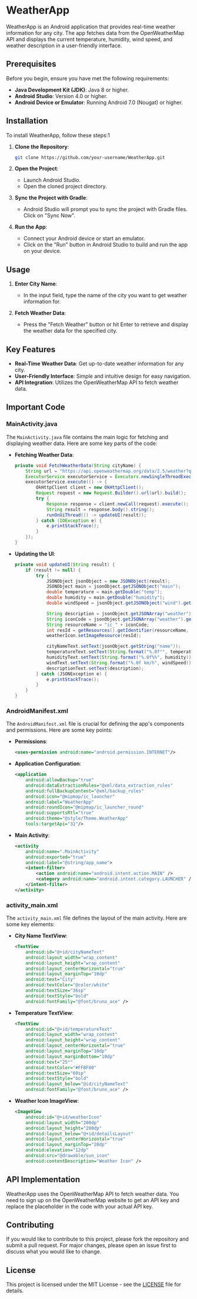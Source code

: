 # WeatherApp

WeatherApp is an Android application that provides real-time weather information for any city. The app fetches data from the OpenWeatherMap API and displays the current temperature, humidity, wind speed, and weather description in a user-friendly interface.

## Prerequisites

Before you begin, ensure you have met the following requirements:
- **Java Development Kit (JDK)**: Java 8 or higher.
- **Android Studio**: Version 4.0 or higher.
- **Android Device or Emulator**: Running Android 7.0 (Nougat) or higher.

## Installation

To install WeatherApp, follow these steps:1

1. **Clone the Repository**:
    ```bash
    git clone https://github.com/your-username/WeatherApp.git
    ```

2. **Open the Project**:
    - Launch Android Studio.
    - Open the cloned project directory.

3. **Sync the Project with Gradle**:
    - Android Studio will prompt you to sync the project with Gradle files. Click on "Sync Now".

4. **Run the App**:
    - Connect your Android device or start an emulator.
    - Click on the "Run" button in Android Studio to build and run the app on your device.

## Usage

1. **Enter City Name**:
    - In the input field, type the name of the city you want to get weather information for.

2. **Fetch Weather Data**:
    - Press the "Fetch Weather" button or hit Enter to retrieve and display the weather data for the specified city.

## Key Features

- **Real-Time Weather Data**: Get up-to-date weather information for any city.
- **User-Friendly Interface**: Simple and intuitive design for easy navigation.
- **API Integration**: Utilizes the OpenWeatherMap API to fetch weather data.

## Important Code

### MainActivity.java

The `MainActivity.java` file contains the main logic for fetching and displaying weather data. Here are some key parts of the code:

- **Fetching Weather Data**:
    ```java
    private void FetchWeatherData(String cityName) {
        String url = "https://api.openweathermap.org/data/2.5/weather?q=" + cityName + "&appid=" + API_KEY + "&units=metric";
        ExecutorService executorService = Executors.newSingleThreadExecutor();
        executorService.execute(() -> {
            OkHttpClient client = new OkHttpClient();
            Request request = new Request.Builder().url(url).build();
            try {
                Response response = client.newCall(request).execute();
                String result = response.body().string();
                runOnUiThread(() -> updateUI(result));
            } catch (IOException e) {
                e.printStackTrace();
            }
        });
    }
    ```

- **Updating the UI**:
    ```java
    private void updateUI(String result) {
        if (result != null) {
            try {
                JSONObject jsonObject = new JSONObject(result);
                JSONObject main = jsonObject.getJSONObject("main");
                double temperature = main.getDouble("temp");
                double humidity = main.getDouble("humidity");
                double windSpeed = jsonObject.getJSONObject("wind").getDouble("speed");

                String description = jsonObject.getJSONArray("weather").getJSONObject(0).getString("description");
                String iconCode = jsonObject.getJSONArray("weather").getJSONObject(0).getString("icon");
                String resourceName = "ic_" + iconCode;
                int resId = getResources().getIdentifier(resourceName, "drawable", getPackageName());
                weatherIcon.setImageResource(resId);

                cityNameText.setText(jsonObject.getString("name"));
                temperatureText.setText(String.format("%.0f°", temperature));
                humidityText.setText(String.format("%.0f%%", humidity));
                windText.setText(String.format("%.0f km/h", windSpeed));
                descriptionText.setText(description);
            } catch (JSONException e) {
                e.printStackTrace();
            }
        }
    }
    ```

### AndroidManifest.xml

The `AndroidManifest.xml` file is crucial for defining the app's components and permissions. Here are some key points:

- **Permissions**:
    ```xml
    <uses-permission android:name="android.permission.INTERNET"/>
    ```

- **Application Configuration**:
    ```xml
    <application
        android:allowBackup="true"
        android:dataExtractionRules="@xml/data_extraction_rules"
        android:fullBackupContent="@xml/backup_rules"
        android:icon="@mipmap/ic_launcher"
        android:label="WeatherApp"
        android:roundIcon="@mipmap/ic_launcher_round"
        android:supportsRtl="true"
        android:theme="@style/Theme.WeatherApp"
        tools:targetApi="31"/>
    ```

- **Main Activity**:
    ```xml
    <activity
        android:name=".MainActivity"
        android:exported="true"
        android:label="@string/app_name">
        <intent-filter>
            <action android:name="android.intent.action.MAIN" />
            <category android:name="android.intent.category.LAUNCHER" />
        </intent-filter>
    </activity>
    ```

### activity_main.xml

The `activity_main.xml` file defines the layout of the main activity. Here are some key elements:

- **City Name TextView**:
    ```xml
    <TextView
        android:id="@+id/cityNameText"
        android:layout_width="wrap_content"
        android:layout_height="wrap_content"
        android:layout_centerHorizontal="true"
        android:layout_marginTop="10dp"
        android:text="City"
        android:textColor="@color/white"
        android:textSize="36sp"
        android:textStyle="bold"
        android:fontFamily="@font/bruno_ace" />
    ```

- **Temperature TextView**:
    ```xml
    <TextView
        android:id="@+id/temperatureText"
        android:layout_width="wrap_content"
        android:layout_height="wrap_content"
        android:layout_centerHorizontal="true"
        android:layout_marginTop="10dp"
        android:layout_marginBottom="10dp"
        android:text="25°"
        android:textColor="#FFBF00"
        android:textSize="60sp"
        android:textStyle="bold"
        android:layout_below="@id/cityNameText"
        android:fontFamily="@font/bruno_ace" />
    ```

- **Weather Icon ImageView**:
    ```xml
    <ImageView
        android:id="@+id/weatherIcon"
        android:layout_width="200dp"
        android:layout_height="200dp"
        android:layout_below="@+id/detailsLayout"
        android:layout_centerHorizontal="true"
        android:layout_marginTop="20dp"
        android:elevation="12dp"
        android:src="@drawable/sun_icon"
        android:contentDescription="Weather Icon" />
    ```

## API Implementation

WeatherApp uses the OpenWeatherMap API to fetch weather data. You need to sign up on the OpenWeatherMap website to get an API key and replace the placeholder in the code with your actual API key.

## Contributing

If you would like to contribute to this project, please fork the repository and submit a pull request. For major changes, please open an issue first to discuss what you would like to change.

## License

This project is licensed under the MIT License - see the [LICENSE](LICENSE) file for details.
